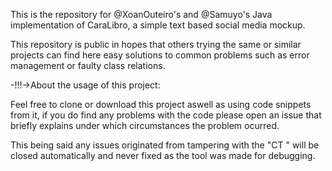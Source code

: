This is the repository for @XoanOuteiro's and @Samuyo's Java implementation of CaraLibro, a 
simple text based social media mockup.

This repository is public in hopes that others trying the same or similar projects can
find here easy solutions to common problems such as error management or faulty class relations.


-!!!->About the usage of this project:

Feel free to clone or download this project aswell as using code snippets from it,
if you do find any problems with the code please open an issue that briefly explains under
which circumstances the problem ocurred.

This being said any issues originated from tampering with the "CT <Command Terminal>" will be
closed automatically and never fixed as the tool was made for debugging.
